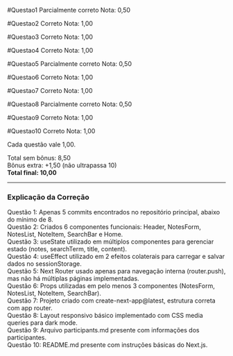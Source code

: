 #Questao1
Parcialmente correto
Nota: 0,50

#Questao2
Correto
Nota: 1,00

#Questao3
Correto
Nota: 1,00

#Questao4
Correto
Nota: 1,00

#Questao5
Parcialmente correto
Nota: 0,50

#Questao6
Correto
Nota: 1,00

#Questao7
Correto
Nota: 1,00

#Questao8
Parcialmente correto
Nota: 0,50

#Questao9
Correto
Nota: 1,00

#Questao10
Correto
Nota: 1,00

Cada questão vale 1,00.

Total sem bônus: 8,50  
Bônus extra: +1,50 (não ultrapassa 10)  
**Total final: 10,00**

---

### Explicação da Correção
Questão 1: Apenas 5 commits encontrados no repositório principal, abaixo do mínimo de 8.  
Questão 2: Criados 6 componentes funcionais: Header, NotesForm, NotesList, NoteItem, SearchBar e Home.  
Questão 3: useState utilizado em múltiplos componentes para gerenciar estado (notes, searchTerm, title, content).  
Questão 4: useEffect utilizado em 2 efeitos colaterais para carregar e salvar dados no sessionStorage.  
Questão 5: Next Router usado apenas para navegação interna (router.push), mas não há múltiplas páginas implementadas.  
Questão 6: Props utilizadas em pelo menos 3 componentes (NotesForm, NotesList, NoteItem, SearchBar).  
Questão 7: Projeto criado com create-next-app@latest, estrutura correta com app router.  
Questão 8: Layout responsivo básico implementado com CSS media queries para dark mode.  
Questão 9: Arquivo participants.md presente com informações dos participantes.  
Questão 10: README.md presente com instruções básicas do Next.js.
